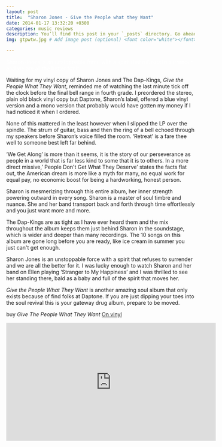 ```yaml
---
layout: post
title:  "Sharon Jones - Give the People what they Want"
date: 2014-01-17 13:32:20 +0300
categories: music reviews
description: You’ll find this post in your `_posts` directory. Go ahead and edit it and re-build the site to see your changes. # Add post description (optional)
img: gtpwtw.jpg # Add image post (optional) <font color="white"></font>

---
```


<font color="white">Sharon Jones is an unstoppable force with a spirit that refuses to surrender and we are all the better for
it                                                </font>

Waiting for my vinyl copy of Sharon Jones and The Dap-Kings, *Give the People What They Want*, reminded me of watching the last minute tick off the clock before the final bell range in fourth grade. I preordered the stereo, plain old black vinyl copy but Daptone, Sharon’s label, offered a blue vinyl version and a mono version that probably would have gotten my money if I had noticed it when I ordered.

None of this mattered in the least however when I slipped the LP over the spindle. The strum of guitar, bass and then the ring of a bell echoed through my speakers before Sharon’s voice filled the room. ‘Retreat’ is a fare thee well to someone best left far behind. 

‘We Get Along’ is more than it seems, it is the story of our perseverance as people in a world that is far less kind to some that it is to others. In a more direct missive,’ People Don't Get What They Deserve’ states the facts flat out, the American dream is more like a myth for many, no equal work for equal pay, no economic boost for being a hardworking, honest person.

Sharon is mesmerizing through this entire album, her inner strength powering outward in every song. Sharon is a master of soul timbre and nuance. She and her band transport back and forth through time effortlessly and you just want more and more.

The Dap-Kings are as tight as I have ever heard them and the mix throughout the album keeps them just behind Sharon in the soundstage, which is wider and deeper than many recordings.  The 10 songs on this album are gone long before you are ready, like ice cream in summer you just can't get enough.

Sharon Jones is an unstoppable force with a spirit that refuses to surrender and we are all the better for it. I was lucky enough to watch Sharon and her band on Ellen playing ‘Stranger to My Happiness’ and I was thrilled to see her standing there, bald as a baby and full of the spirit that moves her. 

*Give the People What They Want* is another amazing soul album that only exists because of find folks at Daptone. If you are just dipping your toes into the soul revival this is your gateway drug album, prepare to be moved. 

buy *Give The People What They Want* [On vinyl](https://amzn.to/2UqfaAU)

<iframe width="560" height="315" src="https://www.youtube.com/embed/1QFSYCu0zY8" frameborder="0" allow="accelerometer; autoplay; encrypted-media; gyroscope; picture-in-picture" allowfullscreen></iframe>
